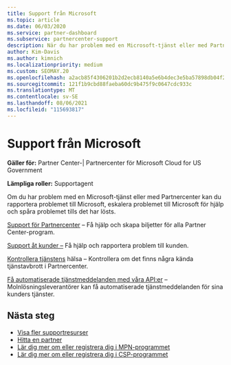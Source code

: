 ```yaml
---
title: Support från Microsoft
ms.topic: article
ms.date: 06/03/2020
ms.service: partner-dashboard
ms.subservice: partnercenter-support
description: När du har problem med en Microsoft-tjänst eller med Partnercenter kan du eskalera till Microsoft för att få hjälp och spåra problemet tills det är löst.
author: Kim-Davis
ms.author: kimnich
ms.localizationpriority: medium
ms.custom: SEOMAY.20
ms.openlocfilehash: a2acb85f4306201b2d2ecb8140a5e6b4dec3e5ba57898db04f29640f7467021e
ms.sourcegitcommit: 121f1b9cbd88faeba60dc9b475f9c0647cdc933c
ms.translationtype: MT
ms.contentlocale: sv-SE
ms.lasthandoff: 08/06/2021
ms.locfileid: "115693817"
---
```

# <a name="support-from-microsoft"></a>Support från Microsoft

**Gäller för:** Partner Center-| Partnercenter för Microsoft Cloud for US Government

**Lämpliga roller:** Supportagent

Om du har problem med en Microsoft-tjänst eller med Partnercenter kan du rapportera problemet till Microsoft, eskalera problemet till Microsoft för hjälp och spåra problemet tills det har lösts.

[Support för Partnercenter](report-problems-with-partner-center.md) – Få hjälp och skapa biljetter för alla Partner Center-program.

[Support åt kunder –](report-problems-on-behalf-of-a-customer.md) Få hjälp och rapportera problem till kunden.

[Kontrollera tjänstens](check-service-health.md) hälsa – Kontrollera om det finns några kända tjänstavbrott i Partnercenter.

[Få automatiserade tjänstmeddelanden med våra API:er](get-automated-service-notifications-with-our-apis.md) – Molnlösningsleverantörer kan få automatiserade tjänstmeddelanden för sina kunders tjänster.

## <a name="next-steps"></a>Nästa steg

- [Visa fler supportresurser](https://partner.microsoft.com/support/?stage=1)
- [Hitta en partner](find-a-partner.md)
- [Lär dig mer om eller registrera dig i MPN-programmet](https://partner.microsoft.com/membership)
- [Lär dig mer om eller registrera dig i CSP-programmet](https://partner.microsoft.com/membership/cloud-solution-provider)
